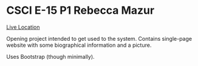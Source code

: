 # CSCI E-15 P1 Rebecca Mazur

[Live Location](http://p1.cscie15.theredsetter.com)

Opening project intended to get used to the system.  Contains single-page website with some biographical information and a picture.

Uses Bootstrap (though minimally).
